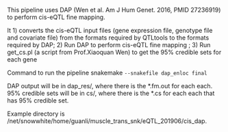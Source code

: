 
This pipeline uses DAP (Wen et al. Am J Hum Genet. 2016, PMID 27236919) to perform cis-eQTL fine mapping.

It 1) converts the cis-eQTL input files (gene expression file, genotype file and covariate file) from the formats required by QTLtools to the formats required by DAP; 2) Run DAP to perform cis-eQTL fine mapping ; 3) Run get_cs.pl (a script from Prof.Xiaoquan Wen) to get the 95% credible sets for each gene

Command to run the pipeline snakemake `--snakefile dap_enloc final`

DAP output will be in dap_res/, where there is the \*.fm.out for each each. <br />
95% credible sets will be in cs/, where there is the \*.cs for each each that has 95% credible set.<br />

Example directory is /net/snowwhite/home/guanli/muscle_trans_snk/eQTL_201906/cis_dap.
